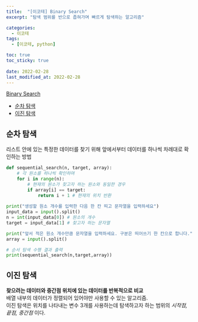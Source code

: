 ```yaml
---
title:  "[이코테] Binary Search"
excerpt: "탐색 범위를 반으로 좁혀가며 빠르게 탐색하는 알고리즘"

categories:
  - 이코테
tags:
  - [이코테, python]

toc: true
toc_sticky: true
 
date: 2022-02-28
last_modified_at: 2022-02-28
---
```

[Binary Search](https://github.com/SteveArseneLee/Algorithm-Summary/tree/main/Binary%20Search)
- [순차 탐색](#순차-탐색)
- [이진 탐색](#이진-탐색)
## 순차 탐색
리스트 안에 있는 특정한 데이터를 찾기 위해 앞에서부터 데이터를 하나씩 차례대로 확인하는 방법
```py
def sequential_search(n, target, array):
    # 각 원소를 하나씩 확인하며
    for i in range(n):
        # 현재의 원소가 찾고자 하는 원소와 동일한 경우
        if array[i] == target:
            return i + 1 # 현재의 위치 반환
        
print("생성할 원소 개수를 입력한 다음 한 칸 띄고 문자열을 입력하세요")
input_data = input().split()
n = int(input_data[0]) # 원소의 개수
target = input_data[1] # 찾고자 하는 문자열

print("앞서 적은 원소 개수만큼 문자열을 입력하세요. 구분은 띄어쓰기 한 칸으로 합니다.")
array = input().split()

# 순서 탐색 수행 결과 출력
print(sequential_search(n,target,array))
```

## 이진 탐색
**찾으려는 데이터와 중간점 위치에 있는 데이터를 반복적으로 비교**  
배열 내부의 데이터가 정렬되어 있어야만 사용할 수 있는 알고리즘.  
이진 탐색은 위치를 나타내는 변수 3개를 사용하는데 탐색하고자 하는 범위의 *시작점, 끝점, 중간점* 이다.  
